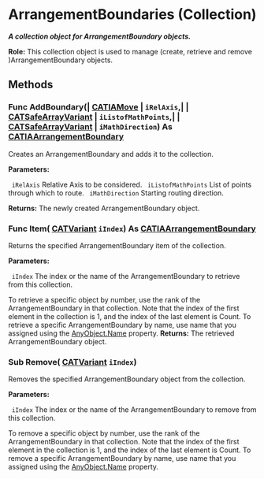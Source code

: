 # ArrangementBoundaries (Collection)

**_A collection object for ArrangementBoundary objects._**

**Role:** This collection object is used to manage (create, retrieve and remove )ArrangementBoundary objects.

## Methods

### Func **AddBoundary**(| [CATIAMove](../InfInterfaces/interface_Move_3742.md) | `iRelAxis`,| | [CATSafeArrayVariant](../System/typedef_CATSafeArrayVariant_73843.md) | `iListofMathPoints`,| | [CATSafeArrayVariant](../System/typedef_CATSafeArrayVariant_73843.md) | `iMathDirection`) As [CATIAArrangementBoundary](../CATArrangementInterfaces/interface_ArrangementBoundary_77900.md)

   Creates an ArrangementBoundary and adds it to the collection.

**Parameters:**

` iRelAxis`      Relative Axis to be considered.
` iListofMathPoints`      List of points through which to route.
` iMathDirection`      Starting routing direction.

**Returns:**      The newly created ArrangementBoundary object.  
### Func **Item**( [CATVariant](../System/typedef_CATVariant_20656.md)  `iIndex`) As [CATIAArrangementBoundary](../CATArrangementInterfaces/interface_ArrangementBoundary_77900.md)

   Returns the specified ArrangementBoundary item of the collection.

**Parameters:**

` iIndex`      The index or the name of the ArrangementBoundary to retrieve from this collection.

To retrieve a specific object by number, use the rank of the ArrangementBoundary in that collection.
   Note that the index of the first element in the collection is 1, and the index of the last element is Count.
To retrieve a specific ArrangementBoundary by name, use name that you assigned using the
[AnyObject.Name](../System/interface_AnyObject_17321.htm#Name) property.  **Returns:**      The retrieved ArrangementBoundary object.  
### Sub **Remove**( [CATVariant](../System/typedef_CATVariant_20656.md)  `iIndex`)

   Removes the specified ArrangementBoundary object from the collection.

**Parameters:**

` iIndex`      The index or the name of the ArrangementBoundary to remove from this collection.

To remove a specific object by number, use the rank of the ArrangementBoundary in that collection.
   Note that the index of the first element in the collection is 1, and the index of the last element is Count.
To remove a specific ArrangementBoundary by name, use name that you assigned using the
[AnyObject.Name](../System/interface_AnyObject_17321.htm#Name) property.